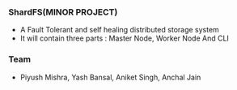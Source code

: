 ### ShardFS(MINOR PROJECT)
- A Fault Tolerant and self healing distributed storage system
- It will contain three parts : Master Node, Worker Node And CLI

### Team
- Piyush Mishra, Yash Bansal, Aniket Singh, Anchal Jain